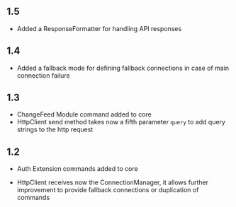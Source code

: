 ## 1.5
- Added a ResponseFormatter for handling API responses

## 1.4

- Added a fallback mode for defining fallback connections in case of main connection failure

## 1.3

- ChangeFeed Module command added to core
- HttpClient send method takes now a fifth parameter `query` to add query strings to the http request

## 1.2

- Auth Extension commands added to core

- HttpClient receives now the ConnectionManager, it allows further improvement to provide fallback connections
or duplication of commands